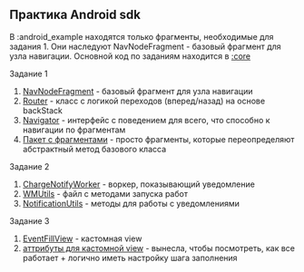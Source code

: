 ## Практика Android sdk

В :android_example находятся только фрагменты, необходимые для задания 1. Они наследуют NavNodeFragment - базовый фрагмент для узла навигации.
Основной код по заданиям находится в [:core](https://github.com/amalkoott/kotlin-em/tree/master/core/src/main/java/ru/amalkoott/core)


Задание 1
1) [NavNodeFragment](https://github.com/amalkoott/kotlin-em/blob/master/core/src/main/java/ru/amalkoott/core/navigation/NavNodeFragment.kt) - базовый фрагмент для узла навигации
2) [Router](https://github.com/amalkoott/kotlin-em/blob/master/core/src/main/java/ru/amalkoott/core/navigation/Router.kt) - класс с логикой переходов (вперед/назад) на основе backStack
3) [Navigator](https://github.com/amalkoott/kotlin-em/blob/master/core/src/main/java/ru/amalkoott/core/navigation/Navigator.kt) - интерфейс с поведением для всего, что способно к навигации по фрагментам
2) [Пакет с фрагментами](https://github.com/amalkoott/kotlin-em/tree/master/android_example/src/main/java/ru/amalkoott/android_example/presentation) - просто фрагменты, которые переопределяют абстрактный метод базового класса

Задание 2
1) [ChargeNotifyWorker](https://github.com/amalkoott/kotlin-em/blob/master/core/src/main/java/ru/amalkoott/core/worker/ChargeNotifyWorker.kt) - воркер, показывающий уведомление
2) [WMUtils](https://github.com/amalkoott/kotlin-em/blob/master/core/src/main/java/ru/amalkoott/core/worker/WMUtils.kt) - файл с методами запуска работ
3) [NotificationUtils](https://github.com/amalkoott/kotlin-em/blob/master/core/src/main/java/ru/amalkoott/core/utils/NotificationUtils.kt) - методы для работы с уведомлениями

Задание 3
1) [EventFillView](https://github.com/amalkoott/kotlin-em/blob/master/core/src/main/java/ru/amalkoott/core/view/EventFillView.kt) - кастомная view
2) [аттрибуты для кастомной view](https://github.com/amalkoott/kotlin-em/blob/master/core/src/main/res/values/event_fill_vew_attrs.xml) - вынесла, чтобы посмотреть, как все работает + логично иметь настройку шага заполнения 
